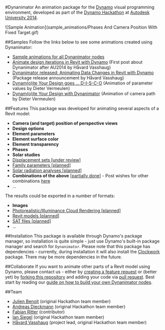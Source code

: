 #Dynanimator
An animation package for the [Dynamo](https://github.com/DynamoDS/Dynamo) visual programming environment, developed as part of the [Dynamo Hackathon](https://www.hackerleague.org/hackathons/autodesk-university-2014-dynamo-hackathon) at [Autodesk University 2014](http://au.autodesk.com).

![Sample Animation](sample_animations/Phases And Camera Position With Fixed Target.gif)

##Samples
Follow the links below to see some animations created using Dynanimator:
- [Sample animations for all Dynanimator nodes](https://github.com/BadMonkeysInc/Dynanimator/wiki/Sample-Animations)
- [Animate design iterations in Revit with Dynamo](http://vasshaug.net/2014/12/18/animate-design-iterations-in-revit-with-dynamo/) (First post about Dynanimator after AU2014 by Håvard Vasshaug)
- [Dynanimator released: Animating Data Changes in Revit with Dynamo](http://vasshaug.net/2015/04/22/dynanimator-released-animating-data-changes-in-revit-with-dynamo/) (Package release announcement by Håvard Vasshaug)
- [Dynam(o)ite Your Design goes … D-I-S-C-O](https://revitbeyondbim.wordpress.com/2015/05/05/dynamoite-your-design-goes-d-i-s-c-o/) (Animation of parameter values by Dieter Vermeulen)
- [Dynam(o)ite Your Design with Dynanimator](https://revitbeyondbim.wordpress.com/2015/05/07/dynamoite-your-design-with-dynanimator/) (Animation of camera path by Dieter Vermeulen)

##Features
This package was developed for animating several aspects of a Revit model:
- **Camera (and target) position of perspective views**
- **Design options**
- **Element parameters**
- **Element surface color**
- **Element transparency**
- **Phases**
- **Solar studies**
- [Displacement sets [under review]](https://github.com/BadMonkeysInc/Dynanimator/issues/3)
- [Family parameters [planned]](https://github.com/BadMonkeysInc/Dynanimator/issues/18)
- [Solar radiation analyses [planned]](https://github.com/BadMonkeysInc/Dynanimator/issues/16)
- **Combinations of the above** [[partially done](https://github.com/BadMonkeysInc/Dynanimator/wiki/Sample-Animations#combine-multiple-techniques)] - Post wishes for other combinations [here](https://github.com/BadMonkeysInc/Dynanimator/issues/4)
- ...

The results could be exported in a number of formats:
- **Images**
- [Photorealistic/Illuminance Cloud Rendering [planned]](https://github.com/BadMonkeysInc/Dynanimator/issues/24)
- [Revit models [planned]](https://github.com/BadMonkeysInc/Dynanimator/issues/13)
- [SAT files [planned]](https://github.com/BadMonkeysInc/Dynanimator/issues/12)
- ...
 
##Installation
This package is available through Dynamo's package manager, so installation is quite simple - just use Dynamo's built-in package manager and search for ```Dynanimator```.
Please note that this package has dependencies - currently, during installation it will also install the [Clockwork](https://github.com/CAAD-RWTH/ClockworkForDynamo) package. There may be more dependencies in the future.

##Collaborate
If you want to animate other parts of a Revit model using Dynamo, please contact us - either by [creating a feature request](https://github.com/BadMonkeysInc/Dynanimator/issues) or (better yet) by [forking this repository](https://help.github.com/articles/fork-a-repo/) and adding your code via [pull request](https://help.github.com/articles/using-pull-requests/). Best start by reading our [guide on how to build your own Dynanimator nodes](https://github.com/BadMonkeysInc/Dynanimator/wiki/How-To-Make-a-New-Dynanimator-Node).

##Team
- [Julien Benoit](https://github.com/jbenoit44) (original Hackathon team member)
- [Andreas Dieckmann](https://github.com/andydandy74) (original Hackathon team member)
- [Fabian Ritter](https://github.com/redinkinc) (contributor)
- [Ian Siegel](https://github.com/IanSiegelKPF) (original Hackathon team member)
- [Håvard Vasshaug](https://github.com/vasshaug) (project lead, original Hackathon team member)
